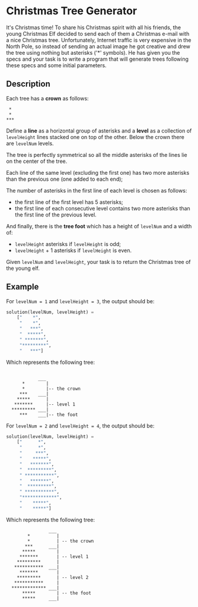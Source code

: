 # Christmas Tree Generator

It's Christmas time! To share his Christmas spirit with all his friends, the young Christmas Elf decided to send each of them a Christmas e-mail with a nice Christmas tree. Unfortunately, Internet traffic is very expensive in the North Pole, so instead of sending an actual image he got creative and drew the tree using nothing but asterisks ('*' symbols). He has given you the specs and your task is to write a program that will generate trees following these specs and some initial parameters.

## Description

Each tree has a **crown** as follows:

```
 *
 *
***
```

Define a **line** as a horizontal group of asterisks and a **level** as a collection of `levelHeight` lines stacked one on top of the other. 
Below the crown there are `levelNum` levels.

The tree is perfectly symmetrical so all the middle asterisks of the lines lie on the center of the tree. 

Each line of the same level (excluding the first one) has two more asterisks than the previous one (one added to each end);

The number of asterisks in the first line of each level is chosen as follows:
- the first line of the first level has 5 asterisks;
- the first line of each consecutive level contains two more asterisks than the first line of the previous level.

And finally, there is the **tree foot** which has a height of `levelNum` and a width of:

- `levelHeight` asterisks if `levelHeight` is odd;
- `levelHeight` + 1 asterisks if `levelHeight` is even.

Given `levelNum` and `levelHeight`, your task is to return the Christmas tree of the young elf.

## Example

For `levelNum = 1` and `levelHeight = 3`, the output should be:

```python
solution(levelNum, levelHeight) =
    ["    *",
     "    *",
     "   ***",
     "  *****",
     " *******",
     "*********",
     "   ***"]
```
Which represents the following tree:

```

            ___
      *        |
      *        |-- the crown      
     ***    ___|       
    *****      |
   *******     |-- level 1
  ********* ___|
     ***    ___|-- the foot
```

For `levelNum = 2` and `levelHeight = 4`, the output should be:

```python
solution(levelNum, levelHeight) = 
    ["      *", 
     "      *", 
     "     ***", 
     "    *****", 
     "   *******", 
     "  *********", 
     " ***********", 
     "   *******", 
     "  *********", 
     " ***********", 
     "*************", 
     "    *****", 
     "    *****"]
```
Which represents the following tree:

```
                ___ 
        *          |
        *          | -- the crown
       ***      ___|
      *****        |
     *******       | -- level 1
    *********      |
   ***********  ___|
     *******       |
    *********      | -- level 2
   ***********     |
  ************* ___|
      *****        | -- the foot
      *****     ___|
```